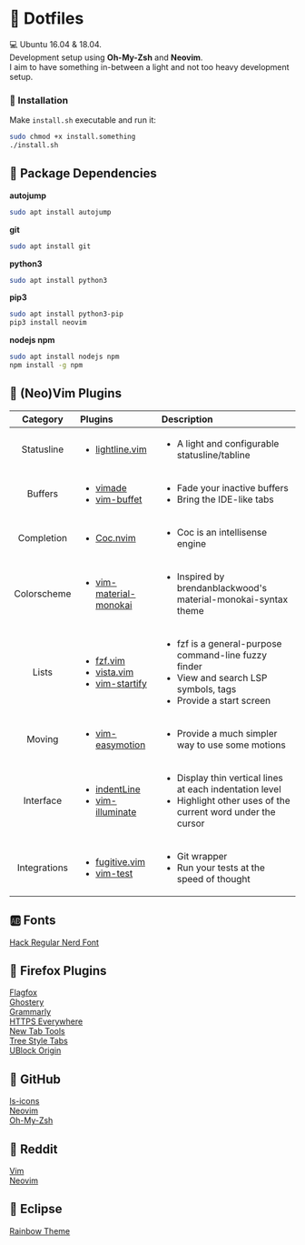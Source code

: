 # :open_file_folder: Dotfiles

:computer: Ubuntu 16.04 & 18.04.  
Development setup using **Oh-My-Zsh** and **Neovim**.  
I aim to have something in-between a light and not too heavy development setup.

### :wrench: Installation

Make `install.sh` executable and run it:

```sh
sudo chmod +x install.something
./install.sh
```

## :scroll: Package Dependencies

**autojump**

```sh
sudo apt install autojump
```

**git**
```sh
sudo apt install git
```

**python3**

```sh
sudo apt install python3
```

**pip3**

```sh
sudo apt install python3-pip
pip3 install neovim
```

**nodejs npm**

```sh
sudo apt install nodejs npm
npm install -g npm
```

## :bookmark_tabs: (Neo)Vim Plugins

| Category  	| Plugins  	| Description |
|:-:	|:-	| :- |
| Statusline  	| <ul><li>[lightline.vim](https://github.com/itchyny/lightline.vim)</ul></li>  	| <ul><li>A light and configurable statusline/tabline</ul></li> |
| Buffers  	| <ul><li>[vimade](https://github.com/TaDaa/vimade)</li><li>[vim-buffet](https://github.com/bagrat/vim-buffet)</li></ul>  | <ul><li>Fade your inactive buffers</li><li>Bring the IDE-like tabs</li></ul>
| Completion  	| <ul><li>[Coc.nvim](https://github.com/neoclide/coc.nvim)  	| <ul><li>Coc is an intellisense engine
| Colorscheme  	| <ul><li>[vim-material-monokai](https://github.com/skielbasa/vim-material-monokai)</ul></li>  	| <ul><li>Inspired by brendanblackwood's material-monokai-syntax theme</ul></li>
| Lists 	| <ul><li>[fzf.vim](https://github.com/junegunn/fzf.vim)</li><li>[vista.vim](https://github.com/liuchengxu/vista.vim)</li><li>[vim-startify](https://github.com/mhinz/vim-startify)</li></ul>	| <ul><li>fzf is a general-purpose command-line fuzzy finder</li><li>View and search LSP symbols, tags</li><li>Provide a start screen</li></ul>
| Moving  	| <ul><li>[vim-easymotion](https://github.com/easymotion/vim-easymotion)</ul></li>  	| <ul><li>Provide a much simpler way to use some motions</ul></li>
| Interface  	| <ul><li>[indentLine](https://github.com/Yggdroot/indentLine)</li><li>[vim-illuminate](https://github.com/RRethy/vim-illuminate)</li></ul>  	| <ul><li>Display thin vertical lines at each indentation level</li><li>Highlight other uses of the current word under the cursor</li></ul>
| Integrations   | <ul><li>[fugitive.vim](https://github.com/tpope/vim-fugitive)</li><li>[vim-test](https://github.com/janko/vim-test)</ul>   | <ul><li>Git wrapper</li><li>Run your tests at the speed of thought</li></ul>

## :ab: Fonts

[Hack Regular Nerd Font](https://github.com/ryanoasis/nerd-fonts/blob/master/patched-fonts/Hack/Regular/complete/Hack%20Regular%20Nerd%20Font%20Complete.ttf)

## :link: Firefox Plugins
[Flagfox](https://addons.mozilla.org/en-US/firefox/addon/flagfox)  
[Ghostery](https://addons.mozilla.org/en-US/firefox/addon/ghostery)  
[Grammarly](https://addons.mozilla.org/en-US/firefox/addon/grammarly-1)  
[HTTPS Everywhere](https://addons.mozilla.org/en-US/firefox/addon/https-everywhere)  
[New Tab Tools](https://addons.mozilla.org/en-US/firefox/addon/new-tab-tools)  
[Tree Style Tabs](https://addons.mozilla.org/en-US/firefox/addon/tree-style-tab)  
[UBlock Origin](https://addons.mozilla.org/en-US/firefox/addon/ublock-origin)

## :link: GitHub
[ls-icons](https://github.com/sebastiencs/ls-icons)  
[Neovim](https://github.com/neovim/neovim)  
[Oh-My-Zsh](https://github.com/robbyrussell/oh-my-zsh)

## :link: Reddit
[Vim](https://www.reddit.com/r/vim/)  
[Neovim](https://www.reddit.com/r/neovim)

## :link: Eclipse
[Rainbow Theme](http://www.eclipsecolorthemes.org/?view=theme&id=24587)
